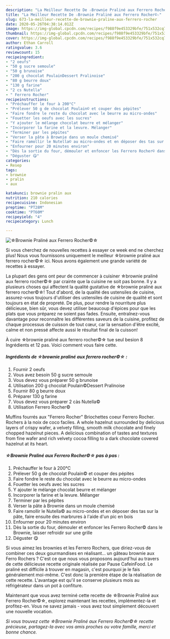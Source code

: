 ```yaml
---
description: "La Meilleur Recette De ☆Brownie Praliné aux Ferrero Rocher©☆"
title: "La Meilleur Recette De ☆Brownie Praliné aux Ferrero Rocher©☆"
slug: 673-la-meilleur-recette-de-brownie-praline-aux-ferrero-rocher
date: 2020-05-26T04:38:14.012Z
image: https://img-global.cpcdn.com/recipes/f988f9e453329bfe/751x532cq70/☆brownie-praline-aux-ferrero-rocher☆-photo-principale-de-la-recette.jpg
thumbnail: https://img-global.cpcdn.com/recipes/f988f9e453329bfe/751x532cq70/☆brownie-praline-aux-ferrero-rocher☆-photo-principale-de-la-recette.jpg
cover: https://img-global.cpcdn.com/recipes/f988f9e453329bfe/751x532cq70/☆brownie-praline-aux-ferrero-rocher☆-photo-principale-de-la-recette.jpg
author: Ethan Carroll
ratingvalue: 3.6
reviewcount: 15
recipeingredient:
- "2 oeufs"
- "50 g sucre semoule"
- "50 g brunoise"
- "200 g chocolat PoulainDessert Pralinoise"
- "80 g beurre doux"
- "130 g farine"
- "2 cs Nutella"
- " Ferrero Rocher"
recipeinstructions:
- "Préchauffer le four à 200°C"
- "Prélever 50 g de chocolat Poulain© et couper des pépites"
- "Faire fondre le reste du chocolat avec le beurre au micro-ondes"
- "Fouetter les oeufs avec les sucres"
- "Y ajouter le mélange chocolat beurre et mélanger"
- "Incorporer la farine et la levure. Mélanger"
- "Terminer par les pépites"
- "Verser la pâte à Brownie dans un moule chemisé"
- "Faire ramollir le Nutella© au micro-ondes et en déposer des tas sur la pâte, faire ensuite des marbrures à l&#39;aide d&#39;un pic en bois"
- "Enfourner pour 20 minutes environ"
- "Dès la sortie du four, démouler et enfoncer les Ferrero Rocher© dans le Brownie, laisser refroidir sur une grille"
- "Déguster 😋"
categories:
- Resep
tags:
- brownie
- pralin
- aux

katakunci: brownie pralin aux 
nutrition: 210 calories
recipecuisine: Indonesian
preptime: "PT28M"
cooktime: "PT60M"
recipeyield: "4"
recipecategory: Lunch

---
```



![☆Brownie Praliné aux Ferrero Rocher©☆](https://img-global.cpcdn.com/recipes/f988f9e453329bfe/751x532cq70/☆brownie-praline-aux-ferrero-rocher☆-photo-principale-de-la-recette.jpg)

Si vous cherchez de nouvelles recettes à essayer ce week end ne cherchez plus! Nous vous fournissons uniquement le meilleur ☆brownie praliné aux ferrero rocher©☆ ici. Nous avons également une grande variété de recettes à essayer.

La plupart des gens ont peur de commencer à cuisiner ☆brownie praliné aux ferrero rocher©☆ par crainte que la cuisine ne soit pas bonne. Il y a plusieurs choses qui affectent la qualité gustative de ☆brownie praliné aux ferrero rocher©☆! Tout d'abord, de la qualité des ustensiles de cuisine, assurez-vous toujours d'utiliser des ustensiles de cuisine de qualité et sont toujours en état de propreté. De plus, pour rendre la nourriture plus délicieuse, bien sûr, vous devez utiliser beaucoup d'épices pour que les plats que vous préparez ne soient pas fades. Ensuite, entraînez-vous davantage pour reconnaître les différentes saveurs de la cuisine, profitez de chaque processus de cuisson de tout cœur, car la sensation d'être excité, calme et non pressé affecte aussi le résultat final de la cuisson!

<!--inarticleads1-->

À cuire ☆brownie praliné aux ferrero rocher©☆ tue seul besion 8 Ingrédients et 12 pas. Voici comment vous faire cette.

##### Ingrédients de ☆brownie praliné aux ferrero rocher©☆ :

1. Fournir 2 oeufs
1. Vous avez besoin 50 g sucre semoule
1. Vous devez vous préparer 50 g brunoise
1. Utilisation 200 g chocolat Poulain©Dessert Pralinoise
1. Fournir 80 g beurre doux
1. Préparer 130 g farine
1. Vous devez vous préparer 2 càs Nutella©
1. Utilisation  Ferrero Rocher©


Muffins fourrés aux &#34;Ferrero Rocher&#34; Briochettes coeur Ferrero Rocher. Rochers à la noix de coco faciles. A whole hazelnut surrounded by delicious layers of crispy wafer, a velvety filling, smooth milk chocolate and finely chopped hazelnut pieces. A delicious combination of tastes and textures from fine wafer and rich velvety cocoa filling to a dark chocolate covered hazelnut at its heart. 

<!--inarticleads2-->

##### ☆Brownie Praliné aux Ferrero Rocher©☆ pas à pas :

1. Préchauffer le four à 200°C
1. Prélever 50 g de chocolat Poulain© et couper des pépites
1. Faire fondre le reste du chocolat avec le beurre au micro-ondes
1. Fouetter les oeufs avec les sucres
1. Y ajouter le mélange chocolat beurre et mélanger
1. Incorporer la farine et la levure. Mélanger
1. Terminer par les pépites
1. Verser la pâte à Brownie dans un moule chemisé
1. Faire ramollir le Nutella© au micro-ondes et en déposer des tas sur la pâte, faire ensuite des marbrures à l&#39;aide d&#39;un pic en bois
1. Enfourner pour 20 minutes environ
1. Dès la sortie du four, démouler et enfoncer les Ferrero Rocher© dans le Brownie, laisser refroidir sur une grille
1. Déguster 😋


Si vous aimez les brownies et les Ferrero Rochers, que diriez-vous de combiner ces deux gourmandises en réalisant… un gâteau brownie aux Ferro Rochers ? C&#39;est ce que nous vous proposons aujourd&#39;hui au travers de cette délicieuse recette originale réalisée par Pause CafeinFood. Le praliné est difficile à trouver en magasin, c&#39;est pourquoi je le fais généralement moi-même. C&#39;est donc la première étape de la réalisation de cette recette. L&#39;avantage est qu&#39;il se conserve plusieurs mois au réfrigérateur dans un pot à confiture. 

<!--inarticleads1-->

<p>
Maintenant que vous avez terminé cette recette de ☆Brownie Praliné aux Ferrero Rocher©☆, explorez maintenant les recettes, implémentez-la et profitez-en. Vous ne savez jamais - vous avez tout simplement découvert une nouvelle vocation.
</p>

<p>
<i>Si vous trouvez cette ☆Brownie Praliné aux Ferrero Rocher©☆ recette précieuse, partagez-la avec vos amis proches ou votre famille, merci et bonne chance.</i>
</p>
